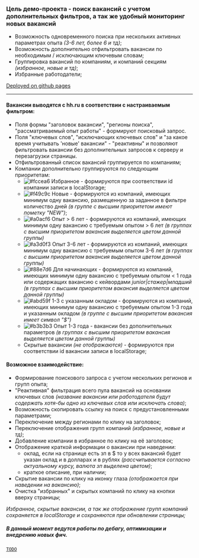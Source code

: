 ### Цель демо-проекта - поиск вакансий с учетом дополнительных фильтров, а так же удобный мониторинг новых вакансий  
* Возможность одновременного поиска при нескольких активных параметрах опыта _(3-6 лет, более 6 и тд)_;
* Возможность дополнительно отфильтровать вакансии по необходимым / исключающим ключевым словам;
* Группировка вакансий по компаниям, и компаний секциям _(избранное, новые и тд)_;
* Избранные работодатели;   

[Deployed on github pages](https://md-front.github.io/_test_react/)  

___

#### Вакансии выводятся с hh.ru в соответствии с настраиваемым фильтром:
* Поля формы "заголовок вакансии", "регионы поиска", "рассматриваемый опыт работы" - формируют поисковый запрос.
* Поля "ключевых слов", "исключающих ключевых слов" и "за какое время учитывать 'новые' вакансии" - "реактивны" и позволяют фильтровать вакансии без дополнительных запросов к серверу и перезагрузки страницы.
* Отфильтрованный список вакансий группируется по компаниям;
* Компании дополнительно группируются по следующим приоритетам:
  * ![#fccea6](https://via.placeholder.com/15/fccea6/000000?text=+) Избранное - формируются при соответствии id компании записи в localStorage;
  * ![#f49c9c](https://via.placeholder.com/15/f49c9c/000000?text=+) Новые - формируются из компаний, имеющих минимум одну вакансию, размещенную за заданное в фильтре количество дней  _(в группе с высшим приоритетом имеют пометку "NEW")_;
  * ![#a0acf6](https://via.placeholder.com/15/a0acf6/000000?text=+) Опыт > 6 лет - формируются из компаний, имеющих минимум одну вакансию с требуемым опытом > 6 лет _(в группах с высшим приоритетом вакансия выделяется цветом данной группы)_
  * ![#a3d0f3](https://via.placeholder.com/15/a3d0f3/000000?text=+) Опыт 3-6 лет - формируются из компаний, имеющих минимум одну вакансию с требуемым опытом 3-6 лет _(в группах с высшим приоритетом вакансия выделяется цветом данной группы)_
  * ![#88e7d6](https://via.placeholder.com/15/88e7d6/000000?text=+) Для начинающих - формируются из компаний, имеющих минимум одну вакансию с требуемым опытом < 1 года или содержащих вакансию с кейвордами _junior|стажер|младший_ _(в группах с высшим приоритетом вакансия выделяется цветом данной группы)_
  * ![#abd59f](https://via.placeholder.com/15/abd59f/000000?text=+) 1-3 с указанным окладом - формируются из компаний, имеющих минимум одну вакансию с требуемым опытом 1-3 года и указанным окладом _(в группе с высшим приоритетом вакансия имеет символ "$")_
  * ![#b3b3b3](https://via.placeholder.com/15/b3b3b3/000000?text=+) Опыт 1-3 года - вакансии без дополнительных параметров _(в группах с высшим приоритетом вакансия выделяется цветом данной группы)_
  * Скрытые вакансии _(не отображаются)_ - формируются при соответствии id вакансии записи в localStorage;
  
#### Возможное взаимодействие:
* Формирование поискового запроса с учетом нескольких регионов и групп опыта;
* "Реактивная" фильтрация всего пула вакансий на основании ключевых слов _(название вакансии или работодателя будут содержать хотя-бы одно из ключевых слов или исключать слова)_; 
* Возможность скопировать ссылку на поиск с предустановленными параметрами;
* Переключение между регионами по клику на заголовок;
* Переключение отображения групп компаний _(избранное, новые и тд)_;
* Добавление компании в избранное по клику на её заголовок;
* Отображение краткой информации о вакансии при наведении:
    * оклад, если на странице есть зп в $ то у всех вакансий будет указан оклад и в долларах и в рублях _(рассчитывается согласно актуальному курсу, валюта зп выделена цветом)_;
    * краткое описание, при наличии;
* Скрытие вакансии по клику на иконку глаза _(отображается при наведении на вакансию)_;
* Очистка "избранных" и скрытых компаний по клику на кнопки вверху страницы;  

_Избранное, скрытые вакансии, а так же отображение групп компаний сохраняется в localStorage и сохраняются при обновлении страницы;_

##### В данный момент ведутся работы по дебагу, оптимизации и внедрению новых фич.
[`TODO`](todo.md "Список задач")